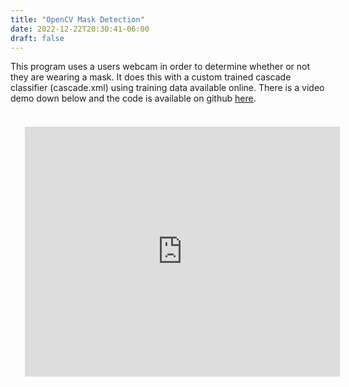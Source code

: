 ```yaml
---
title: "OpenCV Mask Detection"
date: 2022-12-22T20:30:41-06:00
draft: false 
---
```


This program uses a users webcam in order to determine whether or not they are wearing a mask. It does this with a custom trained cascade classifier (cascade.xml) using training data available online. There is a video demo down below and the code is available on github [here](https://github.com/timhradil/OpenCV-Mask-Detection).

<iframe style="padding:23px" width="100%" height="400" src="https://www.youtube.com/embed/zzuGfZE9v1s" title="YouTube video player" frameborder="0" allow="accelerometer; autoplay; clipboard-write; encrypted-media; gyroscope; picture-in-picture" allowfullscreen></iframe>
